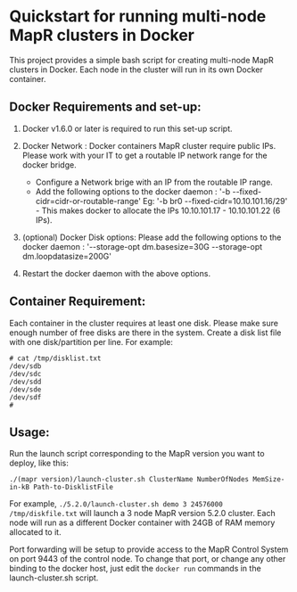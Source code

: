 Quickstart for running multi-node MapR clusters in Docker
=========================================================

This project provides a simple bash script for creating multi-node MapR clusters in Docker. Each node in the cluster will run in its own Docker container.

Docker Requirements and set-up:
-------------------------------

1. Docker v1.6.0 or later is required to run this set-up script.

2. Docker Network : Docker containers MapR cluster require public IPs. Please work with your IT to get a routable IP network range for the docker bridge.
	- Configure a Network brige with an IP from the routable IP range.
	- Add the following options to the docker daemon : '-b <bridgename> --fixed-cidr=cidr-or-routable-range'
		Eg: '-b br0 --fixed-cidr=10.10.101.16/29' - This makes docker to allocate the IPs 10.10.101.17 - 10.10.101.22 (6 IPs). 

3. (optional) Docker Disk options: Please add the following options to the docker daemon : '--storage-opt dm.basesize=30G --storage-opt dm.loopdatasize=200G'

4. Restart the docker daemon with the above options.

Container Requirement: 
----------------------

Each container in the cluster requires at least one disk. Please make sure enough number of free disks are there in the system. Create a disk list file with one disk/partition per line. For example:
	
	# cat /tmp/disklist.txt 
	/dev/sdb
	/dev/sdc
	/dev/sdd
	/dev/sde
	/dev/sdf
	#

Usage: 
------

Run the launch script corresponding to the MapR version you want to deploy, like this:  

`./(mapr version)/launch-cluster.sh ClusterName NumberOfNodes MemSize-in-kB Path-to-DisklistFile`

For example, `./5.2.0/launch-cluster.sh demo 3 24576000 /tmp/diskfile.txt` will launch a 3 node MapR version 5.2.0 cluster. Each node will run as a different Docker container with 24GB of RAM memory allocated to it. 

Port forwarding will be setup to provide access to the MapR Control System on port 9443 of the control node. To change that port, or change any other binding to the docker host, just edit the `docker run` commands in the launch-cluster.sh script.

